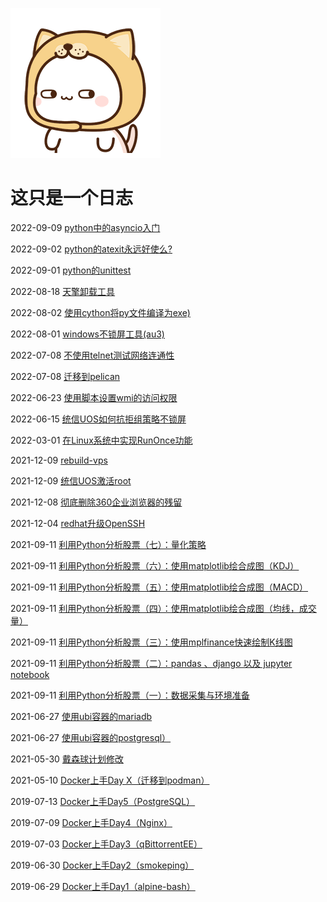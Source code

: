 ![](5621496.gif)

# 这只是一个日志

2022-09-09 [python中的asyncio入门](python-asyncio/)

2022-09-02 [python的atexit永远好使么?](python-atexit/)

2022-09-01 [python的unittest](python-unittest/)

2022-08-18 [天擎卸载工具](TQUninstaller/)

2022-08-02 [使用cython将py文件编译为exe)](making-an-executable-in-cython/)

2022-08-01 [windows不锁屏工具(au3)](keepawake/)

2022-07-08 [不使用telnet测试网络连通性](test-network-connect-without-telnet/)

2022-07-08 [迁移到pelican](migrate-from-hexo-to-pelican/)

2022-06-23 [使用脚本设置wmi的访问权限](wmi-access-setting-via-script/)

2022-06-15 [统信UOS如何抗拒组策略不锁屏](how-to-disable-lock-screen-policy-in-uos/)

2022-03-01 [在Linux系统中实现RunOnce功能](windows-runonce-in-linux/)

2021-12-09 [rebuild-vps](rebuild-vps/)

2021-12-09 [统信UOS激活root](root-uos/)

2021-12-08 [彻底删除360企业浏览器的残留](remove-360-ent-browser/)

2021-12-04 [redhat升级OpenSSH](redhat-update-openssh/)

2021-09-11 [利用Python分析股票（七）：量化策略](python-analyze-stocks-7/)

2021-09-11 [利用Python分析股票（六）：使用matplotlib绘合成图（KDJ）](python-analyze-stocks-6/)

2021-09-11 [利用Python分析股票（五）：使用matplotlib绘合成图（MACD）](python-analyze-stocks-5/)

2021-09-11 [利用Python分析股票（四）：使用matplotlib绘合成图（均线，成交量）](python-analyze-stocks-4/)

2021-09-11 [利用Python分析股票（三）：使用mplfinance快速绘制K线图](python-analyze-stocks-3/)

2021-09-11 [利用Python分析股票（二）：pandas 、django 以及 jupyter notebook](python-analyze-stocks-2/)

2021-09-11 [利用Python分析股票（一）：数据采集与环境准备](python-analyze-stocks-1/)

2021-06-27 [使用ubi容器的mariadb](ubi-mariadb/)

2021-06-27 [使用ubi容器的postgresql）](ubi-postgresql/)

2021-05-30 [戴森球计划修改](dyson_sphere/)

2021-05-10 [Docker上手Day X（迁移到podman）](docker-day-6/)

2019-07-13 [Docker上手Day5（PostgreSQL）](docker-day-5/)

2019-07-09 [Docker上手Day4（Nginx）](docker-day-4/)

2019-07-03 [Docker上手Day3（qBittorrentEE）](docker-day-3/)

2019-06-30 [Docker上手Day2（smokeping）](docker-day-2/)

2019-06-29 [Docker上手Day1（alpine-bash）](docker-day-1/)

